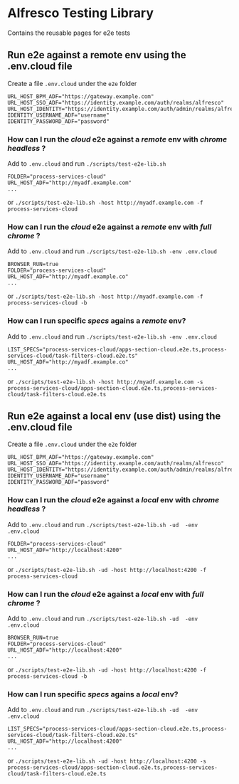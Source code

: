 # Alfresco Testing Library

Contains the reusable pages for e2e tests

## Run e2e against a remote env using the .env.cloud file
Create a file `.env.cloud` under the `e2e` folder
```
URL_HOST_BPM_ADF="https://gateway.example.com"
URL_HOST_SSO_ADF="https://identity.example.com/auth/realms/alfresco"
URL_HOST_IDENTITY="https://identity.example.com/auth/admin/realms/alfresco"
IDENTITY_USERNAME_ADF="username"
IDENTITY_PASSWORD_ADF="password"
```

### How can I run the *cloud* e2e against a *remote* env with *chrome headless* ?
Add to `.env.cloud` and run `./scripts/test-e2e-lib.sh`
```
FOLDER="process-services-cloud"
URL_HOST_ADF="http://myadf.example.com"
...
```
or
`./scripts/test-e2e-lib.sh -host http://myadf.example.com -f process-services-cloud`

### How can I run the *cloud* e2e against a *remote* env with *full chrome* ?
Add to `.env.cloud` and run `./scripts/test-e2e-lib.sh -env .env.cloud`
```
BROWSER_RUN=true
FOLDER="process-services-cloud"
URL_HOST_ADF="http://myadf.example.co"
...
```
or
`./scripts/test-e2e-lib.sh -host http://myadf.example.com -f process-services-cloud -b`

### How can I run specific *specs* agains a *remote* env?
Add to `.env.cloud` and run `./scripts/test-e2e-lib.sh -env .env.cloud`
```
LIST_SPECS="process-services-cloud/apps-section-cloud.e2e.ts,process-services-cloud/task-filters-cloud.e2e.ts"
URL_HOST_ADF="http://myadf.example.co"
...
```
or `./scripts/test-e2e-lib.sh -host http://myadf.example.com -s process-services-cloud/apps-section-cloud.e2e.ts,process-services-cloud/task-filters-cloud.e2e.ts`

## Run e2e against a local env (use dist) using the .env.cloud file
Create a file `.env.cloud` under the `e2e` folder
```
URL_HOST_BPM_ADF="https://gateway.example.com"
URL_HOST_SSO_ADF="https://identity.example.com/auth/realms/alfresco"
URL_HOST_IDENTITY="https://identity.example.com/auth/admin/realms/alfresco"
IDENTITY_USERNAME_ADF="username"
IDENTITY_PASSWORD_ADF="password"
```
### How can I run the *cloud* e2e against a *local* env with *chrome headless* ?
Add to `.env.cloud` and run `./scripts/test-e2e-lib.sh -ud  -env .env.cloud`
```
FOLDER="process-services-cloud"
URL_HOST_ADF="http://localhost:4200"
...
```
or `./scripts/test-e2e-lib.sh -ud -host http://localhost:4200 -f process-services-cloud `

### How can I run the *cloud* e2e against a *local* env with *full chrome* ?
Add to `.env.cloud` and run `./scripts/test-e2e-lib.sh -ud  -env .env.cloud`
```
BROWSER_RUN=true
FOLDER="process-services-cloud"
URL_HOST_ADF="http://localhost:4200"
...
```
or `./scripts/test-e2e-lib.sh -ud -host http://localhost:4200 -f process-services-cloud -b`

### How can I run specific *specs* agains a *local* env?
Add to `.env.cloud` and run `./scripts/test-e2e-lib.sh -ud  -env .env.cloud`
```
LIST_SPECS="process-services-cloud/apps-section-cloud.e2e.ts,process-services-cloud/task-filters-cloud.e2e.ts"
URL_HOST_ADF="http://localhost:4200"
...
```
or `./scripts/test-e2e-lib.sh -ud -host http://localhost:4200 -s process-services-cloud/apps-section-cloud.e2e.ts,process-services-cloud/task-filters-cloud.e2e.ts`
